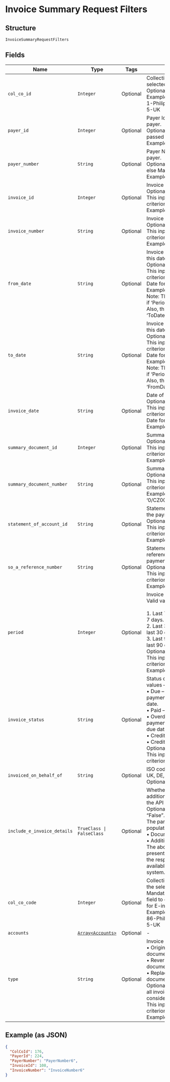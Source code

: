 
# Invoice Summary Request Filters

## Structure

`InvoiceSummaryRequestFilters`

## Fields

| Name | Type | Tags | Description |
|  --- | --- | --- | --- |
| `col_co_id` | `Integer` | Optional | Collecting Company Id of the selected payer.<br>Optional.<br>Example:<br>1-Philippines<br>5-UK |
| `payer_id` | `Integer` | Optional | Payer Id of the selected payer.<br>Optional if PayerNumber is passed else Mandatory<br>Example: 123456 |
| `payer_number` | `String` | Optional | Payer Number of the selected payer.<br>Optional if PayerId is passed else Mandatory<br>Example: GB000000123 |
| `invoice_id` | `Integer` | Optional | Invoice id.<br>Optional.<br>This input is a search criterion, if given.<br>Example: 1 |
| `invoice_number` | `String` | Optional | Invoice number.<br>Optional.<br>This input is a search criterion, if given.<br>Example: 0123456789 |
| `from_date` | `String` | Optional | Invoice date searched from this date.<br>Optional.<br>This input is a search criterion, if given.<br>Date format: yyyyMMdd<br>Example: 20170830<br>Note: This criterion is ignored if ‘Period’ is given.<br>Also, this criterion is ignored if ‘ToDate’ is not provided. |
| `to_date` | `String` | Optional | Invoice date searched until this date.<br>Optional.<br>This input is a search criterion, if given.<br>Date format: yyyyMMdd<br>Example: 20170830<br>Note: This criterion is ignored if ‘Period’ is given.<br>Also, this criterion is ignored if ‘FromDate’ is not provided. |
| `invoice_date` | `String` | Optional | Date of invoicing.<br>Optional.<br>This input is a search criterion, if given.<br>Date format: yyyyMMdd<br>Example: 20170830 |
| `summary_document_id` | `Integer` | Optional | Summary document id<br>Optional.<br>This input is a search criterion, if given.<br>Example: 1 |
| `summary_document_number` | `String` | Optional | Summary document number<br>Optional.<br>This input is a search criterion, if given.<br>Example: ‘0/CZ0000000123456/2017’ |
| `statement_of_account_id` | `String` | Optional | Statement of Account Id of the payment customer.<br>Optional.<br>This input is a search criterion, if given.<br>Example: 1 |
| `so_a_reference_number` | `String` | Optional | Statement of Account reference number of the payment customer.<br>Optional.<br>This input is a search criterion, if given.<br>Example: 123 |
| `period` | `Integer` | Optional | Invoice date search period. Valid values –<br><br>1. Last 7 days – Issued in last 7 days.<br>2. Last 30 days – Issued in last 30 days.<br>3. Last 90 days – Issued in last 90 days.<br>   Optional.<br>   This input is a search criterion, if given.<br>   Example: 1 |
| `invoice_status` | `String` | Optional | Status of the invoice. Valid values –<br>•	Due – Invoices due for payment and is within the due date.<br>•	Paid – Fully paid Invoices.<br>•	Overdue – Invoices due of payment and has crossed the due date.<br>•	CreditNote – Credit notes<br>•	CreditStatement<br>Optional.<br>This input is a search criterion, if given. |
| `invoiced_on_behalf_of` | `String` | Optional | ISO code of the country i.e., UK, DE, MY, etc.<br>Optional |
| `include_e_invoice_details` | `TrueClass \| FalseClass` | Optional | Whether to include the additional invoice details in the API response.<br>Optional. Default value “False”.<br>The parameters that are populated<br>•	DocumentReference<br>•	AdditionalDocuments<br>The above fields will not be present in the response when the respective data is not available in the source system. |
| `col_co_code` | `Integer` | Optional | Collecting Company Code of the selected payer.<br>Mandatory - It is mandatory field to external source ATOS for E-invoicing.<br>Example:<br>86-Philippines<br>5-UK |
| `accounts` | [`Array<Accounts>`](../../doc/models/accounts.md) | Optional | - |
| `type` | `String` | Optional | Invoice type. Allowed values –<br>•	Original – Original document.<br>•	Reversal – Reversed document.<br>•	Replacement – Replaced document.<br>Optional. (When not passed all invoice, types are considered for search)<br>This input is a search criterion, if given.<br>Example: Original |

## Example (as JSON)

```json
{
  "ColCoId": 176,
  "PayerId": 224,
  "PayerNumber": "PayerNumber6",
  "InvoiceId": 108,
  "InvoiceNumber": "InvoiceNumber6"
}
```

